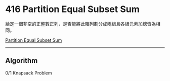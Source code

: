 # 416 Partition Equal Subset Sum

給定一個非空的正整數正列，是否能將此陣列劃分成兩組且各組元素加總皆為相同。

[Partition Equal Subset Sum](https://leetcode.com/problems/partition-equal-subset-sum/)

-------------------
## Algorithm

0/1 Knapsack Problem

